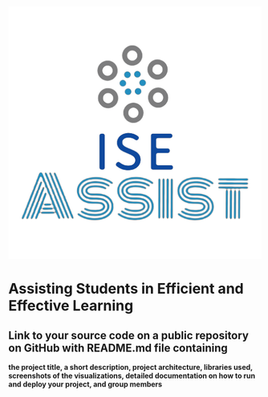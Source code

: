 ![](express/Hasan/Logo.png)
# Assisting Students in Efficient and Effective Learning 

## Link to your source code on a public repository on GitHub with README.md file containing

**the project title, a short description, project architecture, libraries used, screenshots of the visualizations, detailed documentation on how to run and deploy your project, and group members**

